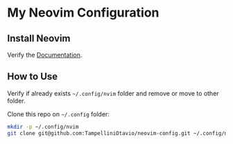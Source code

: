 # My Neovim Configuration

## Install Neovim

Verify the [Documentation](https://github.com/neovim/neovim/blob/master/INSTALL.md).

## How to Use

Verify if already exists `~/.config/nvim` folder and remove or move to other folder.

Clone this repo on `~/.config` folder:

```bash
mkdir -p ~/.config/nvim
git clone git@github.com:TampelliniOtavio/neovim-config.git ~/.config/nvim
```
